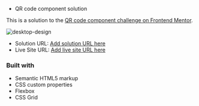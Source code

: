 - QR code component solution

This is a solution to the [QR code component challenge on Frontend Mentor](https://www.frontendmentor.io/challenges/qr-code-component-iux_sIO_H). 


![desktop-design](https://user-images.githubusercontent.com/88978210/192890111-0f2ac322-42a8-4354-b4a0-08e7813f2bb3.jpg)


- Solution URL: [Add solution URL here](https://github.com/MelloFrontEnd/QR-code-component.git)
- Live Site URL: [Add live site URL here]([https://your-live-site-url.com](https://mellofrontend.github.io/QR-code-component/))

### Built with

- Semantic HTML5 markup
- CSS custom properties
- Flexbox
- CSS Grid

